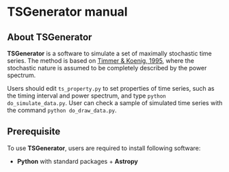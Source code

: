 # TSGenerator manual
<!-- #### October 24, 2021 -->
<!-- #### Tenyo Kawamura (Kavli IPMU, University of Tokyo) -->

## About TSGenerator
**TSGenerator** is a software to simulate a set of maximally stochastic time series.
The method is based on [Timmer \& Koenig, 1995](https://ui.adsabs.harvard.edu/abs/1995A%26A...300..707T/abstract), where the stochastic nature is assumed to be completely described by the power spectrum.

Users should edit `ts_property.py` to set properties of time series, such as the timing interval and power spectrum, and type `python do_simulate_data.py`.
User can check a sample of simulated time series with the command `python do_draw_data.py`.

## Prerequisite
To use **TSGenerator**, users are required to install following software:
- **Python** with standard packages + **Astropy**

